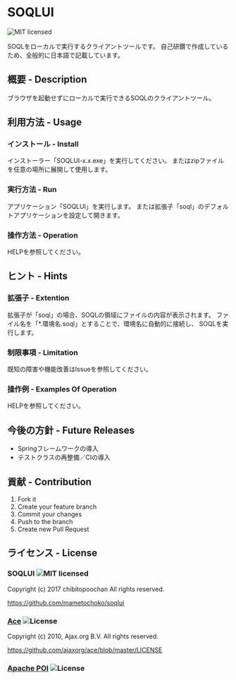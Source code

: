 # SOQLUI
![MIT licensed][MIT]

SOQLをローカルで実行するクライアントツールです。
自己研鑽で作成しているため、全般的に日本語で記載しています。


## 概要 - Description
ブラウザを起動せずにローカルで実行できるSOQLのクライアントツール。

## 利用方法 - Usage
### インストール - Install
インストーラー「SOQLUI-x.x.exe」を実行してください。
またはzipファイルを任意の場所に展開して使用します。

### 実行方法 - Run
アプリケーション「SOQLUI」を実行します。
または拡張子「soql」のデフォルトアプリケーションを設定して開きます。

### 操作方法 - Operation
HELPを参照してください。

## ヒント - Hints
### 拡張子 - Extention
拡張子が「soql」の場合、SOQLの領域にファイルの内容が表示されます。
ファイル名を「*.環境名.soql」とすることで、環境名に自動的に接続し、
SOQLを実行します。

### 制限事項 - Limitation
既知の障害や機能改善はIssueを参照してください。

### 操作例 - Examples Of Operation
HELPを参照してください。

## 今後の方針 - Future Releases
- Springフレームワークの導入
- テストクラスの再整備／CIの導入

## 貢献 - Contribution
1. Fork it
2. Create your feature branch
3. Commit your changes
4. Push to the branch
5. Create new Pull Request

## ライセンス - License
### SOQLUI ![MIT licensed][MIT]

Copyright (c) 2017 chibitopoochan
All rights reserved.


https://github.com/mametochoko/soqlui


### [Ace](https://ace.c9.io) ![License][BSD]

Copyright (c) 2010, Ajax.org B.V.
All rights reserved.


https://github.com/ajaxorg/ace/blob/master/LICENSE


### [Apache POI](https://poi.apache.org/) ![License][Apache2.0]

[Apache2.0]: https://img.shields.io/badge/License-Apache%202.0-blue.svg
[MIT]: https://img.shields.io/badge/license-MIT-green.svg
[BSD]: https://img.shields.io/badge/License-BSD%203--Clause-red.svg